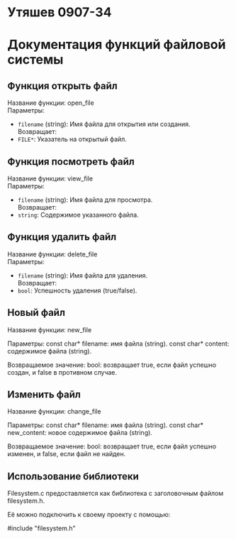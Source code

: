 # Утяшев 0907-34

# Документация функций файловой системы

## Функция открыть файл

Название функции: open_file  
Параметры:  
- `filename` (string): Имя файла для открытия или создания.  
Возвращает:  
- `FILE*`: Указатель на открытый файл.

## Функция посмотреть файл

Название функции: view_file  
Параметры:  
- `filename` (string): Имя файла для просмотра.  
Возвращает:  
- `string`: Содержимое указанного файла.

## Функция удалить файл

Название функции: delete_file  
Параметры:  
- `filename` (string): Имя файла для удаления.  
Возвращает:  
- `bool`: Успешность удаления (true/false).  

## Новый файл

Название функции: new_file

Параметры: 
const char* filename: имя файла (string).
const char* content: содержимое файла (string).

Возвращаемое значение:
bool: возвращает true, если файл успешно создан, и false в противном случае.

## Изменить файл

Название функции: change_file

Параметры:
const char* filename: имя файла (string).
const char* new_content: новое содержимое файла (string).

Возвращаемое значение:
bool: возвращает true, если файл успешно изменен, и false, если файл не найден.

## Использование библиотеки
Filesystem.c предоставляется как библиотека с заголовочным файлом filesystem.h.

Её можно подключить к своему проекту с помощью: 

#include "filesystem.h"








